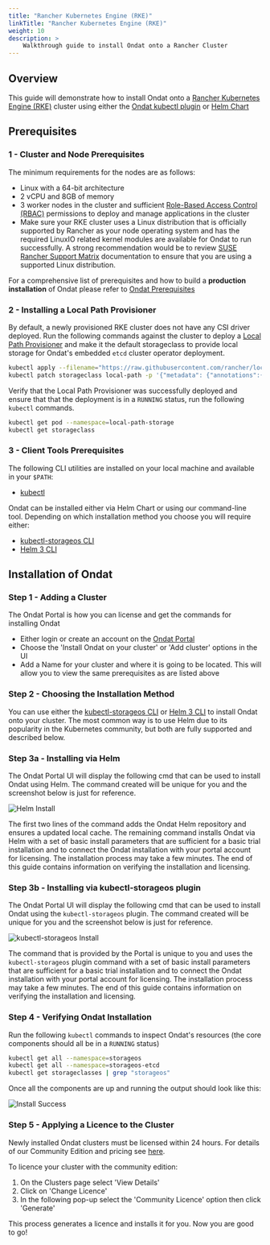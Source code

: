 ```yaml
---
title: "Rancher Kubernetes Engine (RKE)"
linkTitle: "Rancher Kubernetes Engine (RKE)"
weight: 10
description: >
    Walkthrough guide to install Ondat onto a Rancher Cluster
---
```


## Overview

This guide will demonstrate how to install Ondat onto a [Rancher Kubernetes Engine (RKE)](https://rancher.com/products/rke) cluster using either the [Ondat kubectl plugin](/docs/reference/kubectl-plugin/) or [Helm Chart](https://helm.sh/docs/intro/install/)

## Prerequisites

### 1 - Cluster and Node Prerequisites

The minimum requirements for the nodes are as follows:

* Linux with a 64-bit architecture
* 2 vCPU and 8GB of memory
* 3 worker nodes in the cluster and sufficient [Role-Based Access Control (RBAC)](https://kubernetes.io/docs/reference/access-authn-authz/rbac/) permissions to deploy and manage applications in the cluster
* Make sure your RKE cluster uses a Linux distribution that is officially supported by Rancher as your node operating system and has the required LinuxIO related kernel modules are available for Ondat to run successfully. A strong recommendation would be to review [SUSE Rancher Support Matrix](https://www.suse.com/suse-rancher/support-matrix/all-supported-versions/) documentation to ensure that you are using a supported Linux distribution.

For a comprehensive list of prerequisites and how to build a **production installation** of Ondat please refer to [Ondat Prerequisites](https://docs.ondat.io/docs/prerequisites/)

### 2 - Installing a Local Path Provisioner

By default, a newly provisioned RKE cluster does not have any CSI driver deployed. Run the following commands against the cluster to deploy a [Local Path Provisioner](https://github.com/rancher/local-path-provisioner) and make it the default storageclass to provide local storage for Ondat's embedded `etcd` cluster operator deployment.

```bash  
kubectl apply --filename="https://raw.githubusercontent.com/rancher/local-path-provisioner/v0.0.22/deploy/local-path-storage.yaml"
kubectl patch storageclass local-path -p '{"metadata": {"annotations":{"storageclass.kubernetes.io/is-default-class":"true"}}}'
```

Verify that the Local Path Provisioner was successfully deployed and ensure that that the deployment is in a  `RUNNING` status, run the following `kubectl` commands.

```bash
kubectl get pod --namespace=local-path-storage
kubectl get storageclass
```

### 3 - Client Tools Prerequisites

The following CLI utilities are installed on your local machine and available in your `$PATH`:

* [kubectl](https://kubernetes.io/docs/tasks/tools/#kubectl)

Ondat can be installed either via Helm Chart or using our command-line tool.  Depending on which installation method you choose you will require either:

* [kubectl-storageos CLI](/docs/reference/kubectl-plugin/)
* [Helm 3 CLI](https://helm.sh/docs/intro/install/)

## Installation of Ondat

### Step 1 - Adding a Cluster

The Ondat Portal is how you can license and get the commands for installing Ondat

* Either login or create an account on the [Ondat Portal](https://portal.ondat.io/)
* Choose the 'Install Ondat on your cluster' or 'Add cluster' options in the UI
* Add a Name for your cluster and where it is going to be located.  This will allow you to view the same prerequisites as are listed above

### Step 2 - Choosing the Installation Method

You can use either the [kubectl-storageos CLI](/docs/reference/kubectl-plugin/) or [Helm 3 CLI](https://helm.sh/docs/intro/install/) to install Ondat onto your cluster.  The most common way is to use Helm due to its popularity in the Kubernetes community, but both are fully supported and described below.

### Step 3a - Installing via Helm

The Ondat Portal UI will display the following cmd that can be used to install Ondat using Helm. The command created will be unique for you and the screenshot below is just for reference.

![Helm Install](/images/docs/install/HelmInstall.png)

The first two lines of the command adds the Ondat Helm repository and ensures a updated local cache.  The remaining command installs Ondat via Helm with a set of basic install parameters that are sufficient for a basic trial installation and to connect the Ondat installation with your portal account for licensing.  The installation process may take a few minutes. The end of this guide contains information on verifying the installation and licensing.

### Step 3b - Installing via kubectl-storageos plugin

The Ondat Portal UI will display the following cmd that can be used to install Ondat using the `kubectl-storageos` plugin.  The command created will be unique for you and the screenshot below is just for reference.

![kubectl-storageos Install](/images/docs/install/PluginInstall.png)

The command that is provided by the Portal is unique to you and uses the `kubectl-storageos` plugin command with a set of basic install parameters that are sufficient for a basic trial installation and to connect the Ondat installation with your portal account for licensing.  The installation process may take a few minutes. The end of this guide contains information on verifying the installation and licensing.

### Step 4 - Verifying Ondat Installation

Run the following `kubectl` commands to inspect Ondat's resources (the core components should all be in a `RUNNING` status)

```bash
kubectl get all --namespace=storageos
kubectl get all --namespace=storageos-etcd
kubectl get storageclasses | grep "storageos"
```

Once all the components are up and running the output should look like this:

![Install Success](/images/docs/install/InstallSuccess.png)

### Step 5 - Applying a Licence to the Cluster

Newly installed Ondat clusters must be licensed within 24 hours. For details of our Community Edition and pricing see [here](https://www.ondat.io/pricing).

To licence your cluster with the community edition:

1. On the Clusters page select 'View Details'
1. Click on 'Change Licence'
1. In the following pop-up select the 'Community Licence' option then click 'Generate'

This process generates a licence and installs it for you. Now you are good to go!
